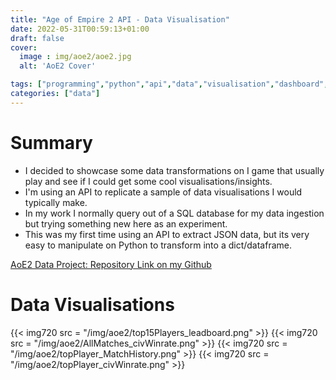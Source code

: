```yaml
---
title: "Age of Empire 2 API - Data Visualisation"
date: 2022-05-31T00:59:13+01:00
draft: false
cover:
  image : img/aoe2/aoe2.jpg
  alt: 'AoE2 Cover'

tags: ["programming","python","api","data","visualisation","dashboard","analytics"]
categories: ["data"]
---
```


# Summary

- I decided to showcase some data transformations on I game that usually play and see if I could get some cool visualisations/insights.
- I'm using an API to replicate a sample of data visualisations I would typically make.
- In my work I normally query out of a SQL database for my data ingestion but trying something new here as an experiment.
- This was my first time using an API to extract JSON data, but its very easy to manipulate on Python to transform into a dict/dataframe.

[AoE2 Data Project: Repository Link on my Github](https://github.com/Filpill/AoE2Data)

# Data Visualisations

{{< img720 src = "/img/aoe2/top15Players_leadboard.png" >}}
{{< img720 src = "/img/aoe2/AllMatches_civWinrate.png" >}}
{{< img720 src = "/img/aoe2/topPlayer_MatchHistory.png" >}}
{{< img720 src = "/img/aoe2/topPlayer_civWinrate.png" >}}
